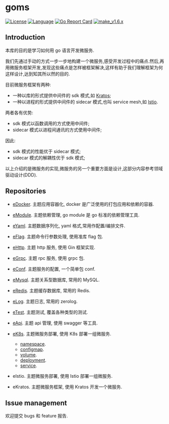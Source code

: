 # goms  

[![License](http://img.shields.io/badge/license-mit-blue.svg?style=flat-square)](https://raw.githubusercontent.com/labstack/echo/release-v1.6.0/LICENSE) [![Language](https://img.shields.io/badge/language-go-blue.svg)](https://golang.org/) [![Go Report Card](https://goreportcard.com/badge/github.com/fuwensun/goms)](https://goreportcard.com/report/github.com/fuwensun/goms) [![make_v1.6.x](https://github.com/fuwensun/goms/workflows/make_v1.6.x/badge.svg)](https://github.com/fuwensun/goms/actions?query=workflow%3Amake_v1.6.x)

## Introduction

本库的目的是学习如何用 go 语言开发微服务.

我们先通过手动的方式一步一步地构建一个微服务,感受开发过程中的痛点.然后,再用微服务框架开发,发现这些痛点是怎样被框架解决,这样有助于我们理解框架为何这样设计,达到知其所以然的目的.

目前微服务框架有两种:
- 一种以库的形式提供中间件的 sdk 模式,如 [Kratos][15];
- 一种以进程的形式提供中间件的 sidecar 模式,也叫 service mesh,如 [Istio][18].

两者各有优势:
- sdk 模式以函数调用的方式使用中间件;
- sidecar 模式以进程间通讯的方式使用中间件;

因此:
- sdk 模式的性能优于 sidecar 模式;
- sidecar 模式的解耦性优于 sdk 模式;

以上介绍的是微服务的实现,微服务的另一个重要方面是设计,这部分内容参考领域驱动设计(DDD).

## Repositories

- [eDocker][22].  主题应用容器化, docker 是广泛使用的打包应用和依赖的容器.

- [eModule][21].  主题依赖管理, go module 是 go 标准的依赖管理工具.

- [eYaml][23].  主题数据序列化, yaml 格式,常用作配置/编排文件.

- [eFlag][24].  主题命令行参数处理, 使用准库 flag 包.

- [eHttp][25].  主题 http 服务, 使用 Gin 框架实现.

- [eGrpc][26].  主题 rpc 服务, 使用 grpc 包.

- [eConf][27].  主题服务的配置, 一个简单包 conf.

- [eMysql][28].  主题关系型数据库, 常用的 MySQL.

- [eRedis][29].  主题缓存数据库, 常用的 Redis.

- [eLog][30].  主题日志, 常用的 zerolog.

- [eTest][31].  主题测试, 覆盖各种类型的测试.

- [eApi][32].  主题 api 管理, 使用 swagger 等工具.

- [eK8s][33].  主题微服务部署, 使用 K8s 部署一组微服务.

    - [namespace][331].
    - [configmap][332].
    - [volume][333].
    - [deployment][334].
    - [service][335].

- eIstio.  主题微服务部署, 使用 Istio 部署一组微服务.

- eKratos.  主题微服务框架, 使用 Kratos 开发一个微服务.

## Issue management

欢迎提交 bugs 和 feature 报告.

[15]:https://github.com/bilibili/kratos
[17]:https://github.com/kubernetes/kubernetes
[18]:https://github.com/istio/istio

[21]:https://github.com/fuwensun/goms/tree/release-v1.6.0/eModule
[22]:https://github.com/fuwensun/goms/tree/release-v1.6.0/eDocker
[23]:https://github.com/fuwensun/goms/tree/release-v1.6.0/eYaml
[24]:https://github.com/fuwensun/goms/tree/release-v1.6.0/eFlag
[25]:https://github.com/fuwensun/goms/tree/release-v1.6.0/eHttp
[26]:https://github.com/fuwensun/goms/tree/release-v1.6.0/eGrpc
[27]:https://github.com/fuwensun/goms/tree/release-v1.6.0/eConf
[28]:https://github.com/fuwensun/goms/tree/release-v1.6.0/eMysql
[29]:https://github.com/fuwensun/goms/tree/release-v1.6.0/eRedis
[30]:https://github.com/fuwensun/goms/tree/release-v1.6.0/eLog
[31]:https://github.com/fuwensun/goms/tree/release-v1.6.0/eTest
[32]:https://github.com/fuwensun/goms/tree/release-v1.6.0/eApi
[33]:https://github.com/fuwensun/goms/tree/release-v1.6.0/eK8s

[331]:https://github.com/fuwensun/goms/tree/release-v1.6.0/eK8s/namespace
[332]:https://github.com/fuwensun/goms/tree/release-v1.6.0/eK8s/configmap
[333]:https://github.com/fuwensun/goms/tree/release-v1.6.0/eK8s/volume
[334]:https://github.com/fuwensun/goms/tree/release-v1.6.0/eK8s/deployment
[335]:https://github.com/fuwensun/goms/tree/release-v1.6.0/eK8s/service

